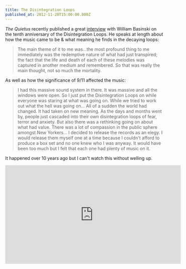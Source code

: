```yaml
---
title: The Disintegration Loops
published_at: 2012-11-20T15:00:00.000Z
---
```


_The Quietus_ recently published a great [interview][0] with William Basinski on
the tenth anniversary of the Disintegration Loops. He speaks at length about how
the music came to be & what meaning he finds in the decaying loops:

> The main theme of it to me was...the most profound thing to me immediately was
> the redemptive nature of what had just transpired; the fact that the life and
> death of each of these melodies was captured in another medium and remembered.
> So that was really the main thought, not so much the mortality.

As well as how the significance of 9/11 affected the music:

> I had this massive sound system in there. It was massive and all the windows
> were open. So I just put the Disintegration Loops on while everyone was
> staring at what was going on. While we tried to work out what the hell was
> going on... All of a sudden the world had changed. It had taken on new
> meaning. As the days and months went by, people just cascaded into their own
> disintegration loops of fear, terror and anxiety. But also there was a
> rethinking going on about what had value. There was a lot of compassion in the
> public sphere amongst New Yorkers... I decided to release the records as an
> elegy. I would release them myself one at a time because I couldn't afford to
> produce a box set and no one knew who I was anyway. It would have been too
> much but I felt that each one had plenty of music on it.

It happened over 10 years ago but I can't watch this without welling up.

<iframe width="560" height="315" src="https://www.youtube-nocookie.com/embed/qYOr8TlnqsY" title="YouTube video player" frameborder="0" allow="accelerometer; autoplay; clipboard-write; encrypted-media; gyroscope; picture-in-picture; web-share" allowfullscreen></iframe>

[0]: http://thequietus.com/articles/10680-william-basinski-disintegration-loops-interview
